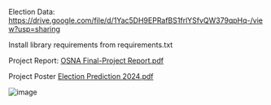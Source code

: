 Election Data:
https://drive.google.com/file/d/1Yac5DH9EPRafBS1frlYSfvQW379qpHq-/view?usp=sharing

Install library requirements from requirements.txt

Project Report:
[OSNA Final-Project Report.pdf](https://github.com/user-attachments/files/18041399/OSNA.Final-Project.Report.pdf)

Project Poster
[Election Prediction 2024.pdf](https://github.com/user-attachments/files/18041377/Election.Prediction.2024.pdf)

![image](https://github.com/user-attachments/assets/0eeb508b-92b3-4ed3-badd-194ef4f8af15)



